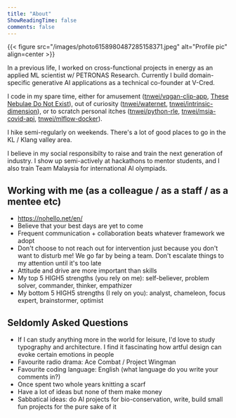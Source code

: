 ```yaml
---
title: "About"
ShowReadingTime: false
comments: false
---
```


{{< figure src="/images/photo6158980487285158371.jpeg" alt="Profile pic" align=center >}}

In a previous life, I worked on cross-functional projects in energy as an applied ML scientist w/ PETRONAS Research. Currently I build domain-specific generative AI applications as a technical co-founder at V-Cred. 

I code in my spare time, either for amusement ([tnwei/vqgan-clip-app](https://github.com/tnwei/vqgan-clip-app), [These Nebulae Do Not Exist](https://tnwei.github.io/thesenebulaedonotexist/)), out of curiosity ([tnwei/waternet](https://github.com/tnwei/waternet), [tnwei/intrinsic-dimension](https://github.com/tnwei/intrinsic-dimension)), or to scratch personal itches ([tnwei/python-rle](https://github.com/tnwei/python-rle), [tnwei/msia-covid-api](https://github.com/tnwei/msia-covid-api), [tnwei/mlflow-docker](https://github.com/tnwei/mlflow-docker)).

I hike semi-regularly on weekends. There's a lot of good places to go in the KL / Klang valley area.

I believe in my social responsibilty to raise and train the next generation of industry. I show up semi-actively at hackathons to mentor students, and I also train Team Malaysia for international AI olympiads.

## Working with me (as a colleague / as a staff / as a mentee etc)

+ https://nohello.net/en/
+ Believe that your best days are yet to come
+ Frequent communication + collaboration beats whatever framework we adopt
+ Don't choose to not reach out for intervention just because you don't want to disturb me! We go far by being a team. Don't escalate things to my attention until it's too late
+ Attitude and drive are more important than skills
+ My top 5 HIGH5 strengths (you rely on me): self-believer, problem solver, commander, thinker, empathizer
+ My bottom 5 HIGH5 strengths (I rely on you): analyst, chameleon, focus expert, brainstormer, optimist

## Seldomly Asked Questions

+ If I can study anything more in the world for leisure, I'd love to study typography and architecture. I find it fascinating how artful design can evoke certain emotions in people
+ Favourite radio drama: Ace Combat / Project Wingman
+ Favourite coding language: English (what language do you write your comments in?)
+ Once spent two whole years knitting a scarf
+ Have a lot of ideas but none of them make money
+ Sabbatical ideas: do AI projects for bio-conservation, write, build small fun projects for the pure sake of it

